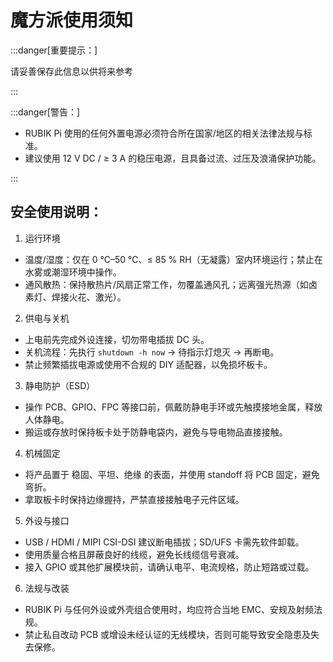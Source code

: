 # 魔方派使用须知 

:::danger[重要提示：]

请妥善保存此信息以供将来参考  

:::

:::danger[警告：]

- RUBIK Pi 使用的任何外置电源必须符合所在国家/地区的相关法律法规与标准。  
- 建议使用 12 V DC / ≥ 3 A 的稳压电源，且具备过流、过压及浪涌保护功能。  

:::

## 安全使用说明：

1. 运行环境
- 温度/湿度：仅在 0 ℃–50 ℃、≤ 85 % RH（无凝露）室内环境运行；禁止在水雾或潮湿环境中操作。  
- 通风散热：保持散热片/风扇正常工作，勿覆盖通风孔；远离强光热源（如卤素灯、焊接火花、激光）。  

2. 供电与关机
- 上电前先完成外设连接，切勿带电插拔 DC 头。  
- 关机流程：先执行 `shutdown -h now` → 待指示灯熄灭 → 再断电。  
- 禁止频繁插拔电源或使用不合规的 DIY 适配器，以免损坏板卡。  

3. 静电防护（ESD）
- 操作 PCB、GPIO、FPC 等接口前，佩戴防静电手环或先触摸接地金属，释放人体静电。  
- 搬运或存放时保持板卡处于防静电袋内，避免与导电物品直接接触。  

4. 机械固定
- 将产品置于 稳固、平坦、绝缘 的表面，并使用 standoff 将 PCB 固定，避免弯折。  
- 拿取板卡时保持边缘握持，严禁直接接触电子元件区域。  

5. 外设与接口
- USB / HDMI / MIPI CSI-DSI 建议断电插拔；SD/UFS 卡需先软件卸载。  
- 使用质量合格且屏蔽良好的线缆，避免长线缆信号衰减。  
- 接入 GPIO 或其他扩展模块前，请确认电平、电流规格，防止短路或过载。  

6. 法规与改装
- RUBIK Pi 与任何外设或外壳组合使用时，均应符合当地 EMC、安规及射频法规。  
- 禁止私自改动 PCB 或增设未经认证的无线模块，否则可能导致安全隐患及失去保修。  







